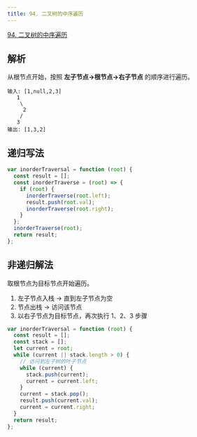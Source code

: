 ```yaml
---
title: 94. 二叉树的中序遍历
---
```


[94. 二叉树的中序遍历](https://leetcode.cn/problems/binary-tree-inorder-traversal/)

## 解析

从根节点开始，按照 **左子节点->根节点->右子节点** 的顺序进行遍历。

```
输入: [1,null,2,3]
   1
    \
     2
    /
   3
输出: [1,3,2]
```

## 递归写法

```javascript
var inorderTraversal = function (root) {
  const result = [];
  const inorderTraverse = (root) => {
    if (root) {
      inorderTraverse(root.left);
      result.push(root.val);
      inorderTraverse(root.right);
    }
  };
  inorderTraverse(root);
  return result;
};
```

## 非递归解法

取根节点为目标节点开始遍历。

1. 左子节点入栈 -> 直到左子节点为空
2. 节点出栈 -> 访问该节点
3. 以右子节点为目标节点，再次执行 1、2、3 步骤

```javascript
var inorderTraversal = function (root) {
  const result = [];
  const stack = [];
  let current = root;
  while (current || stack.length > 0) {
    // 访问到左子树的叶子节点
    while (current) {
      stack.push(current);
      current = current.left;
    }
    current = stack.pop();
    result.push(current.val);
    current = current.right;
  }
  return result;
};
```
